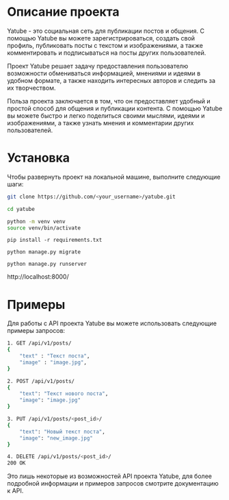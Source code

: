 # Описание проекта

Yatube - это социальная сеть для публикации постов и общения. С помощью Yatube вы можете зарегистрироваться, создать свой профиль, публиковать посты с текстом и изображениями, а также комментировать и подписываться на посты других пользователей.

Проект Yatube решает задачу предоставления пользователю возможности обмениваться информацией, мнениями и идеями в удобном формате, а также находить интересных авторов и следить за их творчеством.

Польза проекта заключается в том, что он предоставляет удобный и простой способ для общения и публикации контента. С помощью Yatube вы можете быстро и легко поделиться своими мыслями, идеями и изображениями, а также узнать мнения и комментарии других пользователей.

# Установка

Чтобы развернуть проект на локальной машине, выполните следующие шаги:

```bash
git clone https://github.com/<your_username>/yatube.git
```
```bash
cd yatube
```
```bash
python -m venv venv
source venv/bin/activate
```
```
pip install -r requirements.txt
```
```
python manage.py migrate
```
```
python manage.py runserver
```
http://localhost:8000/

# Примеры

Для работы с API проекта Yatube вы можете использовать следующие примеры запросов:

 
```bash 
1. GET /api/v1/posts/
{
    "text" : "Текст поста",
    "image" : "image.jpg",
}
```

```bash
2. POST /api/v1/posts/
{
    "text": "Текст нового поста",
    "image": "image.jpg"
}
```

```bash
3. PUT /api/v1/posts/<post_id>/
{
    "text": "Новый текст поста",
    "image": "new_image.jpg"
}
```

```bash
4. DELETE /api/v1/posts/<post_id>/
200 OK
```

Это лишь некоторые из возможностей API проекта Yatube, для более подробной информации и примеров запросов смотрите документацию к API.